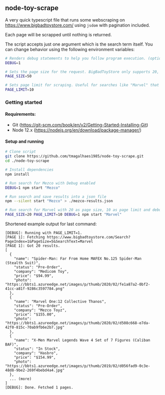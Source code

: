 ## node-toy-scrape

A very quick typescript file that runs some webscraping on https://www.bigbadtoystore.com/ using `jsdom` with pagination included.

Each page will be scrapped until nothing is returned.

The script accepts just one argument which is the search term itself. You can change behavior using the following environment variables:

```bash
# Renders debug statements to help you follow program execution. (optional, default is 0)
DEBUG=1

# Sets the page size for the request. BigBadToyStore only supports 20, 50 and 100 here. (optional, default is 20)
PAGE_SIZE=50

# Sets page limit for scraping. Useful for searches like "Marvel" that can return more than 200 pages. (optional, default is infinite)
PAGE_LIMIT=10
```

### Getting started

#### Requirements:

- Git (https://git-scm.com/book/en/v2/Getting-Started-Installing-Git)
- Node 12.x (https://nodejs.org/en/download/package-manager/)

#### Setup and running

```bash
# Clone script
git clone https://github.com/tmagalhaes1985/node-toy-scrape.git
cd ./node-toy-scrape

# Install dependencies
npm install

# Run search for Mezco with Debug enabled
DEBUG=1 npm start "Mezco"

# Run search and save results into a json file
npm --silent start "Mezco" > ./mezco-results.json

# Run search for Marvel with 20 as page size, 10 as page limit and debug enabled.
PAGE_SIZE=20 PAGE_LIMIT=10 DEBUG=1 npm start "Marvel"
```

Shortened example output for last command:

```
[DEBUG]: Running with PAGE_LIMIT=1.
[PAGE 1]: Fetching https://www.bigbadtoystore.com/Search?PageIndex=1&PageSize=5&SearchText=Marvel
[PAGE 1]: Got 20 results.
[
  {
    "name": "Spider-Man: Far From Home MAFEX No.125 Spider-Man (Stealth Suit)",
    "status": "Pre-Order",
    "company": "Medicom Toy",
    "price": "$94.99",
    "photo": "https://bbts1.azureedge.net/images/p/thumb/2020/02/fe1a87a2-0bf2-41cc-a81f-9286c3597784.png"
  },
  {
    "name": "Marvel One:12 Collective Thanos",
    "status": "Pre-Order",
    "company": "Mezco Toyz",
    "price": "$155.00",
    "photo": "https://bbts1.azureedge.net/images/p/thumb/2020/02/d508c668-e7da-42f0-815c-70ab9fb6e2b7.jpg"
  },
  {
    "name": "X-Men Marvel Legends Wave 4 Set of 7 Figures (Caliban BAF)",
    "status": "In Stock",
    "company": "Hasbro",
    "price": "$154.99",
    "photo": "https://bbts1.azureedge.net/images/p/thumb/2019/02/d056fad9-0c3e-48d8-9be2-269f4bebd4a4.jpg"
  },
  ... (more)
]
[DEBUG]: Done. Fetched 1 pages.
```

